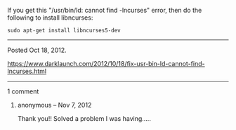 If you get this "/usr/bin/ld: cannot find -lncurses" error, then do the following to install libncurses:

```
sudo apt-get install libncurses5-dev
```

---

Posted Oct 18, 2012.

https://www.darklaunch.com/2012/10/18/fix-usr-bin-ld-cannot-find-lncurses.html

---

1 comment

<ol>
    <li>
        <div>
            anonymous &ndash; Nov 7, 2012
            <div>
                <p>Thank you!! Solved a problem I was having.....</p>
            </div>
        </div>
    </li>
</ol>
